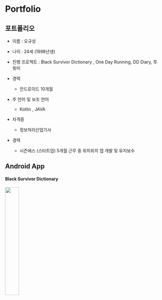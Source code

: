 # Portfolio
## 포트폴리오  
* 이름 : 오규성
* 나이 : 24세 (1998년생)  

* 진행 프로젝트 : Black Survivor Dictionary , One Day Running, DD Diary, 투윗미  
* 경력
  * 안드로이드 10개월
* 주 언어 및 보조 언어
  * Kotlin , JAVA
* 자격증
  * 정보처리산업기사 
* 경력
  * 시즌에스 (스타트업) 5개월 근무 중 위치위치 앱 개발 및 유지보수

## Android App
#### Black Survivor Dictionary
<img src="https://user-images.githubusercontent.com/74566094/133258090-70764513-81b7-42a9-9934-25d96ea1bc00.png" width = "30%|height = 30"/>
